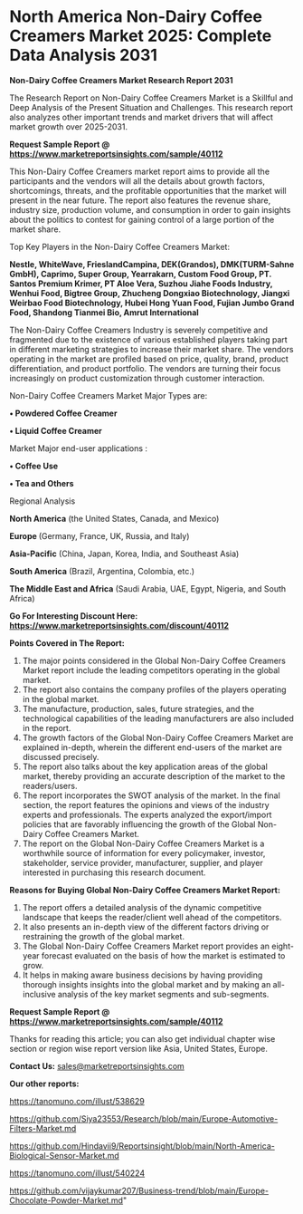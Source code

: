 # North America Non-Dairy Coffee Creamers Market 2025: Complete Data Analysis 2031

<strong>Non-Dairy Coffee Creamers Market Research Report 2031</strong>

The Research Report on Non-Dairy Coffee Creamers Market is a Skillful and Deep Analysis of the Present Situation and Challenges. This research report also analyzes other important trends and market drivers that will affect market growth over 2025-2031.

<strong>Request Sample Report @ <a href=https://www.marketreportsinsights.com/sample/40112>https://www.marketreportsinsights.com/sample/40112</a></strong>

This Non-Dairy Coffee Creamers market report aims to provide all the participants and the vendors will all the details about growth factors, shortcomings, threats, and the profitable opportunities that the market will present in the near future. The report also features the revenue share, industry size, production volume, and consumption in order to gain insights about the politics to contest for gaining control of a large portion of the market share.

Top Key Players in the Non-Dairy Coffee Creamers Market:

<strong>Nestle, WhiteWave, FrieslandCampina, DEK(Grandos), DMK(TURM-Sahne GmbH), Caprimo, Super Group, Yearrakarn, Custom Food Group, PT. Santos Premium Krimer, PT Aloe Vera, Suzhou Jiahe Foods Industry, Wenhui Food, Bigtree Group, Zhucheng Dongxiao Biotechnology, Jiangxi Weirbao Food Biotechnology, Hubei Hong Yuan Food, Fujian Jumbo Grand Food, Shandong Tianmei Bio, Amrut International</strong>

The Non-Dairy Coffee Creamers Industry is severely competitive and fragmented due to the existence of various established players taking part in different marketing strategies to increase their market share. The vendors operating in the market are profiled based on price, quality, brand, product differentiation, and product portfolio. The vendors are turning their focus increasingly on product customization through customer interaction.

Non-Dairy Coffee Creamers Market Major Types are:

<strong>•  Powdered Coffee Creamer

•  Liquid Coffee Creamer</strong>

Market Major end-user applications :

<strong>•  Coffee Use

•  Tea and Others</strong>

Regional Analysis

</u><strong><b>North America</b></strong> (the United States, Canada, and Mexico)

<strong><b>Europe </b></strong>(Germany, France, UK, Russia, and Italy)

<strong><b>Asia-Pacific</b></strong> (China, Japan, Korea, India, and Southeast Asia)

<strong><b>South America</b></strong> (Brazil, Argentina, Colombia, etc.)

<strong><b>The Middle East and Africa</b></strong> (Saudi Arabia, UAE, Egypt, Nigeria, and South Africa)

<strong>Go For Interesting Discount Here: <a href=https://www.marketreportsinsights.com/discount/40112>https://www.marketreportsinsights.com/discount/40112</a></strong>

<strong>Points Covered in The Report:</strong>
<ol>
  <li>The major points considered in the Global Non-Dairy Coffee Creamers Market report include the leading competitors operating in the global market.</li>
  <li>The report also contains the company profiles of the players operating in the global market.</li>
  <li>The manufacture, production, sales, future strategies, and the technological capabilities of the leading manufacturers are also included in the report.</li>
  <li>The growth factors of the Global Non-Dairy Coffee Creamers Market are explained in-depth, wherein the different end-users of the market are discussed precisely.</li>
  <li>The report also talks about the key application areas of the global market, thereby providing an accurate description of the market to the readers/users.</li>
  <li>The report incorporates the SWOT analysis of the market. In the final section, the report features the opinions and views of the industry experts and professionals. The experts analyzed the export/import policies that are favorably influencing the growth of the Global Non-Dairy Coffee Creamers Market.</li>
  <li>The report on the Global Non-Dairy Coffee Creamers Market is a worthwhile source of information for every policymaker, investor, stakeholder, service provider, manufacturer, supplier, and player interested in purchasing this research document.</li>
</ol>
<strong>Reasons for Buying Global Non-Dairy Coffee Creamers Market Report:</strong>

<ol>
  <li>The report offers a detailed analysis of the dynamic competitive landscape that keeps the reader/client well ahead of the competitors.</li>
  <li>It also presents an in-depth view of the different factors driving or restraining the growth of the global market.</li>
  <li>The Global Non-Dairy Coffee Creamers Market report provides an eight-year forecast evaluated on the basis of how the market is estimated to grow.</li>
  <li>It helps in making aware business decisions by having providing thorough insights insights into the global market and by making an all-inclusive analysis of the key market segments and sub-segments.</li>
</ol>
<strong>Request Sample Report @ <a href=https://www.marketreportsinsights.com/sample/40112>https://www.marketreportsinsights.com/sample/40112</a></strong>


Thanks for reading this article; you can also get individual chapter wise section or region wise report version like Asia, United States, Europe.

<strong>Contact Us:</strong>
sales@marketreportsinsights.com

<strong>Our other reports:</strong>

<a href=https://tanomuno.com/illust/538629>https://tanomuno.com/illust/538629</a>

<a href=https://github.com/Siya23553/Research/blob/main/Europe-Automotive-Filters-Market.md>https://github.com/Siya23553/Research/blob/main/Europe-Automotive-Filters-Market.md</a>

<a href=https://github.com/Hindavii9/Reportsinsight/blob/main/North-America-Biological-Sensor-Market.md>https://github.com/Hindavii9/Reportsinsight/blob/main/North-America-Biological-Sensor-Market.md</a>

<a href=https://tanomuno.com/illust/540224>https://tanomuno.com/illust/540224</a>

<a href=https://github.com/vijaykumar207/Business-trend/blob/main/Europe-Chocolate-Powder-Market.md>https://github.com/vijaykumar207/Business-trend/blob/main/Europe-Chocolate-Powder-Market.md</a>"
